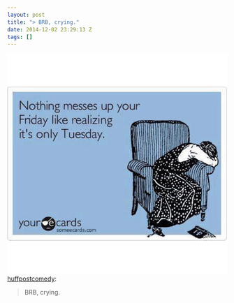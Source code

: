 ```yaml
---
layout: post
title: "> BRB, crying."
date: 2014-12-02 23:29:13 Z
tags: []
---
```

![](/media/2014/12/104195323184.jpg)
[huffpostcomedy](http://huffpostcomedy.tumblr.com/post/104163696054/brb-crying):

> BRB, crying.
